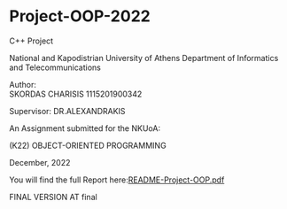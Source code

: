 # Project-OOP-2022
C++ Project

National and Kapodistrian University of Athens
Department of Informatics and Telecommunications
 

 
 
Author:								            
SKORDAS CHARISIS 1115201900342

Supervisor:
DR.ALEXANDRAKIS
 
 
 
An Assignment submitted for the NKUoA:
 
(K22) OBJECT-ORIENTED PROGRAMMING
 
December, 2022

You will find the full Report here:[README-Project-OOP.pdf](https://github.com/harrisskordas/Project-OOP-2022/files/10299032/README-Project-OOP.pdf)



FINAL VERSION AT final
